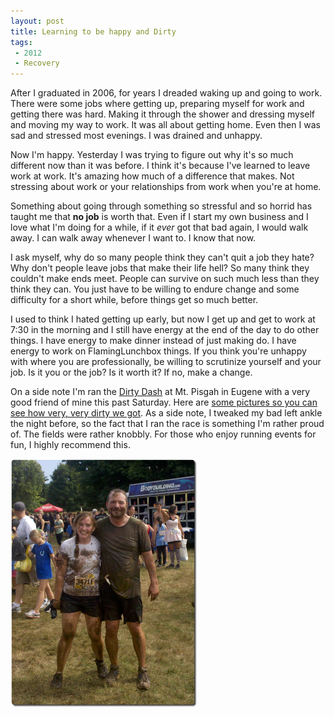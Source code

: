 ```yaml
---
layout: post
title: Learning to be happy and Dirty 
tags: 
 - 2012
 - Recovery
---
```


After I graduated in 2006, for years I dreaded waking up and going to work.  There were some jobs where getting up, preparing myself for work and getting there was hard.  Making it through the shower and dressing myself and moving my way to work.  It was all about getting home.  Even then I was sad and stressed most evenings.  I was drained and unhappy.

Now I'm happy.  Yesterday I was trying to figure out why it's so much different now than it was before.  I think it's because I've learned to leave work at work.  It's amazing how much of a difference that makes.  Not stressing about work or your relationships from work when you're at home.  

Something about going through something so stressful and so horrid has taught me that **no job** is worth that.  Even if I start my own business and I love what I'm doing for a while, if it *ever* got that bad again, I would walk away.  I can walk away whenever I want to.  I know that now.

I ask myself, why do so many people think they can't quit a job they hate?  Why don't people leave jobs that make their life hell?  So many think they couldn't make ends meet.  People can survive on such much less than they think they can.  You just have to be willing to endure change and some difficulty for a short while, before things get so much better.  

I used to think I hated getting up early, but now I get up and get to work at 7:30 in the morning and I still have energy at the end of the day to do other things.  I have energy to make dinner instead of just making do.  I have energy to work on FlamingLunchbox things.  If you think you're unhappy with where you are professionally, be willing to scrutinize yourself and your job.  Is it you or the job?  Is it worth it?  If no, make a change.

On a side note I'm ran the [Dirty Dash](http://www.thedirtydash.com/) at Mt. Pisgah in Eugene with a very good friend of mine this past Saturday.  Here are [some pictures so you can see how very, very dirty we got](https://picasaweb.google.com/116317282302528753159/TheDirtyDash?authuser=0&authkey=Gv1sRgCKm8qP6zp6_FSg&feat=directlink).  As a side note, I tweaked my bad left ankle the night before, so the fact that I ran the race is something I'm rather proud of.  The fields were rather knobbly.  For those who enjoy running events for fun, I highly recommend this.  

![Kevin and I at the Dirty Dash](/static/images/thedirtydash.png)
